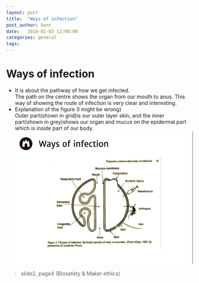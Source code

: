 ```yaml
---
layout: post
title:  "Ways of infection"
post_author: kent
date:   2018-02-03 12:00:00
categories: general
tags: 
---  
```

  
# Ways of infection
- It is about the pathway of how we get infected.  
The path on the centre shows the organ from our mouth to anus. This way of showing the route of infection 
is very clear and interesting.  
- Explanation of the figure (I might be wrong)  
Outer part(shown in grid)is our outer layer skin, and the inner part(shown in grey)shows our organ and mucus 
on the epidermal part which is inside part of our body.    
![slide](/participants/kent_sato/slide.jpg)  
> slide2, page4 (Biosafety & Maker ethics)
